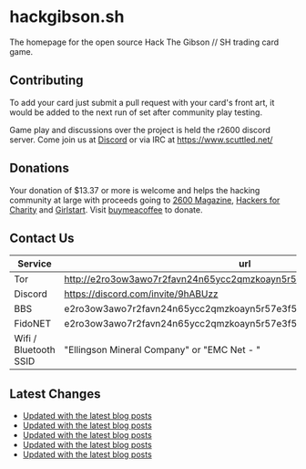 # hackgibson.sh
The homepage for the open source Hack The Gibson // SH trading card game.


## Contributing

To add your card just submit a pull request with your card's front art, it would be added to the next run of set after community play testing.

Game play and discussions over the project is held the r2600 discord server. Come join us at [Discord](https://discord.com/invite/9hABUzz) or via IRC at https://www.scuttled.net/


## Donations

Your donation of $13.37 or more is welcome and helps the hacking community at large with proceeds going to [2600 Magazine](https://2600.com/), [Hackers for Charity](https://hackersforcharity.org) and [Girlstart](https://girlstart.org).  Visit [buymeacoffee](https://www.buymeacoffee.com/hackgibson.sh) to donate.


## Contact Us

Service | url
-|-
Tor | http://e2ro3ow3awo7r2favn24n65ycc2qmzkoayn5r57e3f56nvjwdcgg32ad.onion
Discord | https://discord.com/invite/9hABUzz
BBS | e2ro3ow3awo7r2favn24n65ycc2qmzkoayn5r57e3f56nvjwdcgg32ad.onion:23
FidoNET | e2ro3ow3awo7r2favn24n65ycc2qmzkoayn5r57e3f56nvjwdcgg32ad.onion:24554
Wifi / Bluetooth SSID | "Ellingson Mineral Company" or "EMC Net - <fidonet address>"

## Latest Changes
<!-- BLOG-POST-LIST:START -->
- [Updated with the latest blog posts](https://github.com/DFW2600/hackgibson.sh/commit/e7a48a90dce6b534fa2a459aba71d7e1fee5b553)
- [Updated with the latest blog posts](https://github.com/DFW2600/hackgibson.sh/commit/8efed8810d82ecbf9f0a2d98ca86c081e789aaa6)
- [Updated with the latest blog posts](https://github.com/DFW2600/hackgibson.sh/commit/d6174ddbd3dfaaba3d56185dfebd4d98d29fecb9)
- [Updated with the latest blog posts](https://github.com/DFW2600/hackgibson.sh/commit/4b29afeef9eeb980acbb26828d34ee7ac4ec14c0)
- [Updated with the latest blog posts](https://github.com/DFW2600/hackgibson.sh/commit/9913efdc372982e3c24cd928b5a1b3045a4f6527)
<!-- BLOG-POST-LIST:END -->
